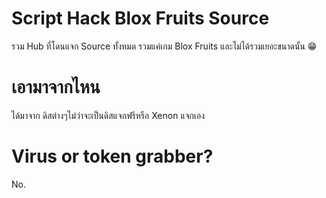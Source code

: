 # Script Hack Blox Fruits Source
รวม Hub ที่โดนแจก Source ทั้งหมด
รวมแค่เกม Blox Fruits และไม่ได้รวมเยอะขนาดนั้น 😁

# เอามาจากไหน
ได้มาจาก ดิสต่างๆไม่ว่าจะเป็นดิสแจกฟรีหรือ Xenon แจกเอง

# Virus or token grabber? 
No. 
